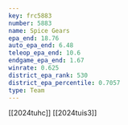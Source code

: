```yaml
---
key: frc5883
number: 5883
name: Spice Gears
epa_end: 18.76
auto_epa_end: 6.48
teleop_epa_end: 10.6
endgame_epa_end: 1.67
winrate: 0.625
district_epa_rank: 530
district_epa_percentile: 0.7057
type: Team
---
```

[[2024tuhc]]
[[2024tuis3]]
